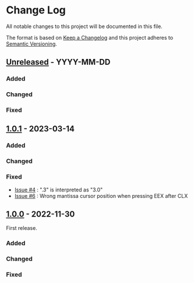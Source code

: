 # Change Log
All notable changes to this project will be documented in this file.

The format is based on [Keep a Changelog](http://keepachangelog.com/)
and this project adheres to [Semantic Versioning](http://semver.org/).

## [Unreleased] - YYYY-MM-DD
### Added
### Changed
### Fixed


## [1.0.1] - 2023-03-14
### Added
### Changed
### Fixed
- [Issue #4](https://github.com/suikan4github/rpn_engine/issues/4) : ".3" is interpreted as "3.0" 
- [Issue #6](https://github.com/suikan4github/rpn_engine/issues/6) :  Wrong mantissa cursor position when pressing EEX after CLX 


## [1.0.0] - 2022-11-30
First release. 
### Added
### Changed
### Fixed


[Unreleased]: https://github.com/suikan4github/rpn_engine/compare/v1.0.1...develop
[1.0.1]: https://github.com/suikan4github/rpn_engine/compare/v1.0.0...v1.0.1
[1.0.0]: https://github.com/suikan4github/rpn_engine/compare/v0.0.0...v1.0.0
